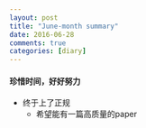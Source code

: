```yaml
---
layout: post
title: "June-month summary"
date: 2016-06-28
comments: true
categories: [diary]
---
```

#### 珍惜时间，好好努力

 * 终于上了正规
   - 希望能有一篇高质量的paper
